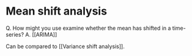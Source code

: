 # Mean shift analysis
Q. How might you use examine whether the mean has shifted in a time-series?
A. [[ARIMA]]

Can be compared to [[Variance shift analysis]].

<!-- #anki/tag/statisticcs -->

<!-- {BearID:D9D25DD4-8044-4123-8F8C-36773E3C7926-8815-00000051292DF8DD} -->

